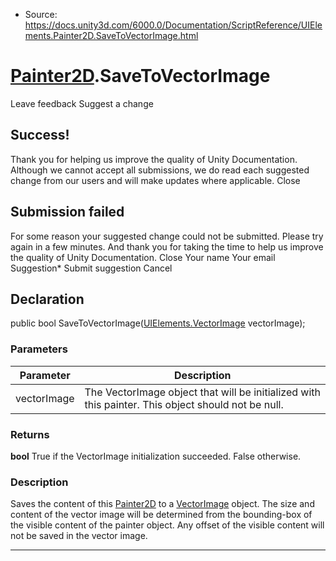 * Source: https://docs.unity3d.com/6000.0/Documentation/ScriptReference/UIElements.Painter2D.SaveToVectorImage.html

#  [Painter2D](https://docs.unity3d.com/6000.0/Documentation/ScriptReference/UIElements.Painter2D.html).SaveToVectorImage
Leave feedback
Suggest a change
## Success!
Thank you for helping us improve the quality of Unity Documentation. Although we cannot accept all submissions, we do read each suggested change from our users and will make updates where applicable.
Close
## Submission failed
For some reason your suggested change could not be submitted. Please <a>try again</a> in a few minutes. And thank you for taking the time to help us improve the quality of Unity Documentation.
Close
Your name Your email Suggestion* Submit suggestion
Cancel
## Declaration
public bool SaveToVectorImage([UIElements.VectorImage](https://docs.unity3d.com/6000.0/Documentation/ScriptReference/UIElements.VectorImage.html) vectorImage); 
### Parameters
Parameter | Description  
---|---  
vectorImage | The VectorImage object that will be initialized with this painter. This object should not be null.  
### Returns
**bool** True if the VectorImage initialization succeeded. False otherwise. 
### Description
Saves the content of this [Painter2D](https://docs.unity3d.com/6000.0/Documentation/ScriptReference/UIElements.Painter2D.html) to a [VectorImage](https://docs.unity3d.com/6000.0/Documentation/ScriptReference/UIElements.VectorImage.html) object. 
The size and content of the vector image will be determined from the bounding-box of the visible content of the painter object. Any offset of the visible content will not be saved in the vector image. 
* * *

